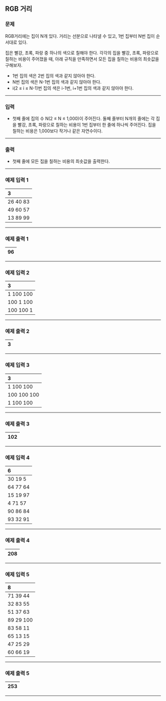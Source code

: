 RGB 거리
-------------
### 문제

RGB거리에는 집이 N개 있다. 거리는 선분으로 나타낼 수 있고, 1번 집부터 N번 집이 순서대로 있다.

집은 빨강, 초록, 파랑 중 하나의 색으로 칠해야 한다. 각각의 집을 빨강, 초록, 파랑으로 칠하는 비용이 주어졌을 때, 아래 규칙을 만족하면서 모든 집을 칠하는 비용의 최솟값을 구해보자.

* 1번 집의 색은 2번 집의 색과 같지 않아야 한다.
* N번 집의 색은 N-1번 집의 색과 같지 않아야 한다.
* i(2 ≤ i ≤ N-1)번 집의 색은 i-1번, i+1번 집의 색과 같지 않아야 한다.

- - -

### 입력
* 첫째 줄에 집의 수 N(2 ≤ N ≤ 1,000)이 주어진다. 둘째 줄부터 N개의 줄에는 각 집을 빨강, 초록, 파랑으로 칠하는 비용이 1번 집부터 한 줄에 하나씩 주어진다. 집을 칠하는 비용은 1,000보다 작거나 같은 자연수이다.

- - -

### 출력
* 첫째 줄에 모든 집을 칠하는 비용의 최솟값을 출력한다.

- - -

### 예제 입력 1
|3|
|:---|
|26 40 83|
|49 60 57|
|13 89 99|

- - -

### 예제 출력 1
|96|
|:---|

- - -

### 예제 입력 2
|3|
|:---|
|1 100 100|
|100 1 100|
|100 100 1|

- - -

### 예제 출력 2
|3|
|:---|

- - -

### 예제 입력 3
|3|
|:---|
|1 100 100|
|100 100 100|
|1 100 100|

- - -

### 예제 출력 3
|102|
|:---|

- - -

### 예제 입력 4
|6|
|:---|
|30 19 5|
|64 77 64|
|15 19 97|
|4 71 57|
|90 86 84|
|93 32 91|

- - -

### 예제 출력 4
|208|
|:---|

- - -

### 예제 입력 5
|8|
|:---|
|71 39 44|
|32 83 55|
|51 37 63|
|89 29 100|
|83 58 11|
|65 13 15|
|47 25 29|
|60 66 19|

- - -

### 예제 출력 5
|253|
|:---|

- - -